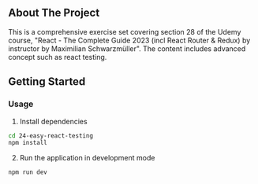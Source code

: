 ## About The Project

This is a comprehensive exercise set covering section 28 of the Udemy course, "React - The Complete Guide 2023 (incl React Router & Redux) by instructor by Maximilian Schwarzmüller". The content includes advanced concept such as react testing.

## Getting Started

### Usage

1. Install dependencies

```sh
cd 24-easy-react-testing
npm install
```

2. Run the application in development mode

```sh
npm run dev
```
